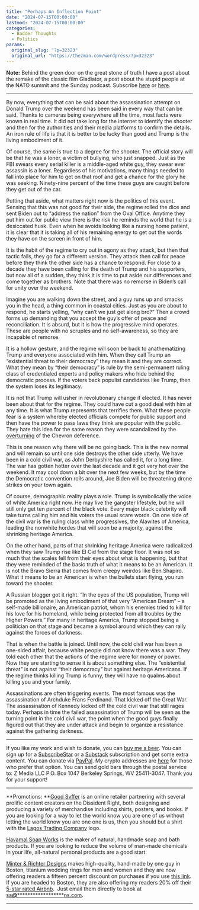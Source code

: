 ```yaml
---
title: "Perhaps An Inflection Point"
date: "2024-07-15T00:00:00"
lastmod: "2024-07-15T00:00:00"
categories:
  - Badder Thoughts
  - Politics
params:
  original_slug: "?p=32323"
  original_url: "https://thezman.com/wordpress/?p=32323"
---
```


**Note:** Behind the green door on the great stone of truth I have a
post about the remake of the classic film Gladiator, a post about the
stupid people at the NATO summit and the Sunday podcast. Subscribe
<a href="https://www.subscribestar.com/the-z-blog" rel="noopener"
target="_blank">here</a> or
<a href="https://thedissident.substack.com/" rel="noopener"
target="_blank">here</a>.

------------------------------------------------------------------------

By now, everything that can be said about the assassination attempt on
Donald Trump over the weekend has been said in every way that can be
said. Thanks to cameras being everywhere all the time, most facts were
known in real time. It did not take long for the internet to identify
the shooter and then for the authorities and their media platforms to
confirm the details. An iron rule of life is that it is better to be
lucky than good and Trump is the living embodiment of it.

Of course, the same is true to a degree for the shooter. The official
story will be that he was a loner, a victim of bullying, who just
snapped. Just as the FBI swears every serial killer is a middle-aged
white guy, they swear ever assassin is a loner. Regardless of his
motivations, many things needed to fall into place for him to get on
that roof and get a chance for the glory he was seeking. Ninety-nine
percent of the time these guys are caught before they get out of the
car.

Putting that aside, what matters right now is the politics of this
event. Sensing that this was not good for their side, the regime rolled
the dice and sent Biden out to “address the nation” from the Oval
Office. Anytime they put him out for public view there is the risk he
reminds the world that he is a desiccated husk. Even when he avoids
looking like a nursing home patient, it is clear that it is taking all
of his remaining energy to get out the words they have on the screen in
front of him.

It is the habit of the regime to cry out in agony as they attack, but
then that tactic fails, they go for a different version. They attack
then call for peace before they think the other side has a chance to
respond. For close to a decade they have been calling for the death of
Trump and his supporters, but now all of a sudden, they think it is time
to put aside our differences and come together as brothers. Note that
there was no remorse in Biden’s call for unity over the weekend.

Imagine you are walking down the street, and a guy runs up and smacks
you in the head, a thing common in coastal cities. Just as you are about
to respond, he starts yelling, “why can’t we just get along bro?” Then a
crowd forms up demanding that you accept the guy’s offer of peace and
reconciliation. It is absurd, but it is how the progressive mind
operates. These are people with no scruples and no self-awareness, so
they are incapable of remorse.

It is a hollow gesture, and the regime will soon be back to
anathematizing Trump and everyone associated with him. When they call
Trump an “existential threat to their democracy” they mean it and they
are correct. What they mean by “their democracy” is rule by the
semi-permanent ruling class of credentialed experts and policy makers
who hide behind the democratic process. If the voters back populist
candidates like Trump, then the system loses its legitimacy.

It is not that Trump will usher in revolutionary change if elected. It
has never been about that for the regime. They could have cut a good
deal with him at any time. It is what Trump represents that terrifies
them. What these people fear is a system whereby elected officials
compete for public support and then have the power to pass laws they
think are popular with the public. They hate this idea for the same
reason they were scandalized by the <a
href="https://www.theguardian.com/us-news/article/2024/jul/06/chevron-doctrine-supreme-court-ruling"
rel="noopener" target="_blank">overturning</a> of the Chevron deference.

This is one reason why there will be no going back. This is the new
normal and will remain so until one side destroys the other side
utterly. We have been in a cold civil war, as John Derbyshire has called
it, for a long time. The war has gotten hotter over the last decade and
it got very hot over the weekend. It may cool down a bit over the next
few weeks, but by the time the Democratic convention rolls around, Joe
Biden will be threatening drone strikes on your town again.

Of course, demographic reality plays a role. Trump is symbolically the
voice of white America right now. He may live the gangster lifestyle,
but he will still only get ten percent of the black vote. Every major
black celebrity will take turns calling him and his voters the usual
scare words. On one side of the civil war is the ruling class white
progressives, the Alawites of America, leading the nonwhite hordes that
will soon be a majority, against the shrinking heritage America.

On the other hand, parts of that shrinking heritage America were
radicalized when they saw Trump rise like El Cid from the stage floor.
It was not so much that the scales fell from their eyes about what is
happening, but that they were reminded of the basic truth of what it
means to be an American. It is not the Bravo Sierra that comes from
creepy weirdos like Ben Shapiro. What it means to be an American is when
the bullets start flying, you run toward the shooter.

A Russian blogger got it right. “In the eyes of the US population, Trump
will be promoted as the living embodiment of that very “American Dream”
– a self-made billionaire, an American patriot, whom his enemies tried
to kill for his love for his homeland, while being protected from all
troubles by the Higher Powers.” For many in heritage America, Trump
stopped being a politician on that stage and became a symbol around
which they can rally against the forces of darkness.

That is when the battle is joined. Until now, the cold civil war has
been a one-sided affair, because white people did not know there was a
war. They told each other that the actions of the regime were for money
or power. Now they are starting to sense it is about something else. The
“existential threat” is not against “their democracy” but against
heritage Americans. If the regime thinks killing Trump is funny, they
will have no qualms about killing you and your family.

Assassinations are often triggering events. The most famous was the
assassination of Archduke Frans Ferdinand. That kicked off the Great
War. The assassination of Kennedy kicked off the cold civil war that
still rages today. Perhaps in time the failed assassination of Trump
will be seen as the turning point in the cold civil war, the point when
the good guys finally figured out that they are under attack and begin
to organize a resistance against the gathering darkness.

------------------------------------------------------------------------

If you like my work and wish to donate, you can
<a href="https://www.buymeacoffee.com/mujolulu" rel="noopener"
target="_blank">buy me a beer</a>. You can sign up for a
<a href="https://www.subscribestar.com/the-z-blog" rel="noopener"
target="_blank">SubscribeStar</a> or a
<a href="https://thedissident.substack.com/" rel="noopener"
target="_blank">Substack</a> subscription and get some extra content.
You can donate via <a
href="https://www.paypal.com/donate/?cmd=_s-xclick&amp;hosted_button_id=UDAS2Q8JYA6CN&amp;source=url"
rel="noopener" target="_blank">PayPal</a>. My crypto addresses are
<a href="https://thezman.com/wordpress/?page_id=22713" rel="noopener"
target="_blank">here</a> for those who prefer that option. You can send
gold bars through the postal service to: Z Media LLC P.O. Box 1047
Berkeley Springs, WV 25411-3047. Thank you for your support!

------------------------------------------------------------------------

**Promotions: **<a href="https://goodsvffer.com/" rel="noopener" target="_blank">Good
Svffer</a> is an online retailer partnering with several prolific
content creators on the Dissident Right, both designing and producing a
variety of merchandise including shirts, posters, and books. If you are
looking for a way to let the world know you are one of us without
letting the world know you are one one is us, then you should but a
shirt with the
<a href="https://goodsvffer.com/products/lagos-trading-company"
rel="noopener" target="_blank">Lagos Trading Company</a> logo.

<a href="https://havamalsoapworks.com/" rel="noopener"
target="_blank">Havamal Soap Works</a> is the maker of natural, handmade
soap and bath products. If you are looking to reduce the volume of
man-made chemicals in your life, all-natural personal products are a
good start.

<a href="https://www.minterandrichterdesigns.com/"
rel="noreferrer nofollow noopener" target="_blank">Minter &amp; Richter
Designs</a> makes high-quality, hand-made by one guy in Boston, titanium
wedding rings for men and women and they are now offering readers a
fifteen percent discount on purchases if you use
<a href="https://www.minterandrichterdesigns.com/discount/ZMAN"
rel="noreferrer nofollow noopener" target="_blank">this link</a>.
<span class="highlight"><span class="colour"><span class="font"><span class="size">If
you are headed to Boston, they are also offering my readers 20% off
their <a
href="https://www.airbnb.com/users/7988017/listings?user_id=7988017&amp;s=3"
rel="noopener noreferrer" target="_blank">5-star rated Airbnb</a>.  Just
email them directly to book at
<a href="mailto:sa***@*********************ns.com"
data-original-string="P0b2Z3RJzlebeHtwrJFS/g==cb7U+KeeIfsPmj10VT6EhLcdsmNOhT0GpsQk+ePFHNk3sVZJhGlLP+iha05bkjJSSt4"><span
class="apbct-email-encoder"
data-original-string="QWAyPtBAHYfV83Qi3TzSKg==cb7GU1FmyCz0wH/+izGSg/dJRDI6/vsyy5pKPR7mcpcXpLYAut2K+MgPkfSHBFzFfvh"
title="This contact has been encoded by Anti-Spam by CleanTalk. Click to decode. To finish the decoding make sure that JavaScript is enabled in your browser.">sa<span
class="apbct-blur">***</span>@<span
class="apbct-blur">*********************</span>ns.com</span></a>.</span></span></span></span>

------------------------------------------------------------------------
